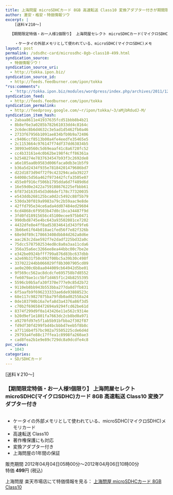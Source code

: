 ```yaml
---
title: 上海問屋 microSDHCカード 8GB 高速転送 Class10 変換アダプター付きが期間限定特価499円！
author: 激安・格安・特価情報ツウ
excerpt: |
  	[送料￥210～]
  
  【期間限定特価・お一人様1個限り】 上海問屋セレクト microSDHCカード(マイクロSDHCカード) 8GB Class4
  	
  	・ケータイの外部メモリとして使われている、microSDHC(マイクロSDHC)メモ
layout: post
permalink: /sdsdhc-card/microsdhc-8gb-class10-499.html
syndication_source:
  - 特価情報ツウ！
syndication_source_uri:
  - http://tokka.ipon.biz/
syndication_source_id:
  - http://feeds.feedburner.com/ipon/tokka
"rss:comments":
  - 'http://tokka.ipon.biz/modules/wordpress/index.php/archives/2011/12/26/sdhc8gb299/#comments'
syndication_feed:
  - http://feeds.feedburner.com/ipon/tokka
syndication_permalink:
  - http://feedproxy.google.com/~r/ipon/tokka/~3/aMjbRdudJ-M/
syndication_item_hash:
  - 2abaa8611e41937635fcd51bbb8b4b21
  - 8b8ef6e3a0285b782b61033dd4c8164c
  - 2c6dec8b6d4632c3e5ad1d5462fb0a46
  - 2733f67956b1091ae834bfb9b9a72406
  - c9406ccf8513b00a4fe4eedfe35465e5
  - 2c1153664c976147f74df37dd63834b5
  - 30993e0560c5d69eaaf41c8a6728fc52
  - cc4b33161e4c0b62be198f4cff86361a
  - b2548274e7837634547b93f3c2692de8
  - a6e105aa0b9583d006faca0db3e1b5f9
  - b36a5d2434f935e78184201479686bd7
  - d22d1873d94f72f9c423294cada39227
  - 64008c5d56a462f973442fcfa3505e07
  - 455e0f916cf506b1795dda6d7f489d6d
  - 16e59d0e2422a759108676225efbbb61
  - 6f873d163545d3d66def178c77320035
  - e543ddb268125bca0d2c5492c88f5b79
  - 530da30f019a9983a79c2b59aac9e8de
  - 42ffd795e34ce6ada4dd07484ed29604
  - 6cd4868c6f9503b47d0c1bca34487f9d
  - 3fd0fd18915656c45100ecee975b0471
  - 990dbd8745e4bc643a93502081ce7202
  - 4432dfe8e4ff8ad53834641d343f9fe6
  - 3b66e61f64b018ae1fed56f7e82f326b
  - 68e9df89c178663408dbb84d262a8d6e
  - aac263c2dae592f7e2dadf225bd32a0c
  - 75dcc5787502534ed8c8a0a3aa11cda6
  - 356a35a6ec3266ee8ea44bbc00c7be2e
  - e342be0924bfff799a876d83bc637dbb
  - a2e69b31f50c092f00bc5a39b30c498f
  - 337022244bb066029ff8b3007905cd09
  - ae0e200c6b8aa044009cb64942d5be01
  - 9f569cc562ac8dcdcfe695758b7d8552
  - fe6079ae1cc5bf1d465f1c24b8255395
  - 5596cb9b5afa30f370e777e9c85d2b72
  - 9110eb8bb943b553bba277da8d7fb831
  - 6f5aafb9f696233333ae6de93888523c
  - 68e117c9827075ba79fdb0ad02558a24
  - 0de103790b16a7efa8d3a4376a86f3d5
  - c70b2f69658472694a9294fcd62be61d
  - 8374f299d9f0a143426e11e562c9314e
  - b20d9ef1e1801fa7663dc2cb8bd0a971
  - a9270fd97e5f1ab5b91bfbba2f302f87
  - fd9df30fd299fbd4bcbbbd7eeb5f8b8c
  - a77116b4f57bc902a75505225cde6d4d
  - 29793a4fe88c17ffea1c8998fa260ae3
  - cad8fea2b1e9e89c729dc8a9dcdfe4c8
pvc_views:
  - 1043
categories:
  - SD/SDHCカード
---
```

[送料￥210～]  


### 【期間限定特価・お一人様1個限り】 上海問屋セレクト microSDHC(マイクロSDHC)カード 8GB 高速転送 Class10 変換アダプター付き

<div class="img-bg2 img_L">
  <a href="http://hb.afl.rakuten.co.jp/hgc/032ab3e9.5b793415.039e5bec.4fa1c071/?pc=http%3a%2f%2fitem.rakuten.co.jp%2fdonya%2f66986-ss%2f%3fscid%3daf_ich_link_img&#038;m=http%3a%2f%2fm.rakuten.co.jp%2fdonya%2fi%2f10925613%2f" target="_blank"><img src="http://hbb.afl.rakuten.co.jp/hgb/?pc=http%3a%2f%2fthumbnail.image.rakuten.co.jp%2f%400_mall%2fdonya%2fcabinet%2fflashitem3%2f66986s-0.jpg%3f_ex%3d128x128&#038;m=http%3a%2f%2fthumbnail.image.rakuten.co.jp%2f%400_mall%2fdonya%2fcabinet%2fflashitem3%2f66986s-0.jpg" border="0" title="" alt="" /></a>
</div>

<!--more-->

  * ケータイの外部メモリとして使われている、microSDHC(マイクロSDHC)メモリカード
  * 高速転送 Class10
  * 著作権保護にも対応
  * 変換アダプター付き
  * 上海問屋の1年間の保証

販売期間 2012年04月04日05時00分～2012年04月06日10時00分<br clear="all" />特価 <span class="tokka-price"><strong>499</strong></span>円 (税込)

上海問屋 楽天市場店にて特価情報を見る： [<span class="fs150p">上海問屋 microSDHCカード 8GB Class10</span>][1]

 [1]: http://hb.afl.rakuten.co.jp/hgc/032ab3e9.5b793415.039e5bec.4fa1c071/?pc=http%3a%2f%2fitem.rakuten.co.jp%2fdonya%2f66986-ss%2f%3fscid%3daf_ich_link_img&#038;m=http%3a%2f%2fm.rakuten.co.jp%2fdonya%2fi%2f10925613%2f
